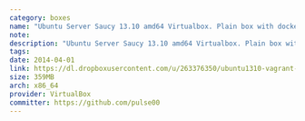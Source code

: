 ```yaml
---
category: boxes
name: "Ubuntu Server Saucy 13.10 amd64 Virtualbox. Plain box with docker pre-installed"
note: 
description: "Ubuntu Server Saucy 13.10 amd64 Virtualbox. Plain box with docker pre-installed"
tags:
date: 2014-04-01
link: https://dl.dropboxusercontent.com/u/263376350/ubuntu1310-vagrant-virtualbox.box
size: 359MB
arch: x86_64
provider: VirtualBox
committer: https://github.com/pulse00
---
```


